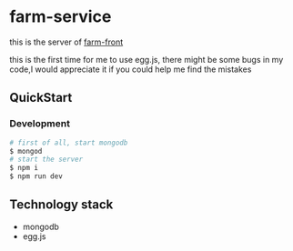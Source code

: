 # farm-service
this is the server of [farm-front](https://github.com/antbaobao/farm-front)

this is the first time for me to use egg.js,
there might be some bugs in my code,I would appreciate it if you could help me find the mistakes


## QuickStart

### Development

```bash
# first of all, start mongodb
$ mongod
# start the server
$ npm i
$ npm run dev
```

## Technology stack
* mongodb
* egg.js
